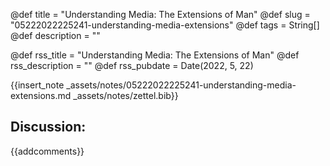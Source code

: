 @def title = "Understanding Media: The Extensions of Man"
@def slug = "05222022225241-understanding-media-extensions"
@def tags = String[]
@def description = ""

@def rss_title = "Understanding Media: The Extensions of Man"
@def rss_description = ""
@def rss_pubdate = Date(2022, 5, 22)

{{insert_note _assets/notes/05222022225241-understanding-media-extensions.md _assets/notes/zettel.bib}}

## Discussion:

{{addcomments}}
